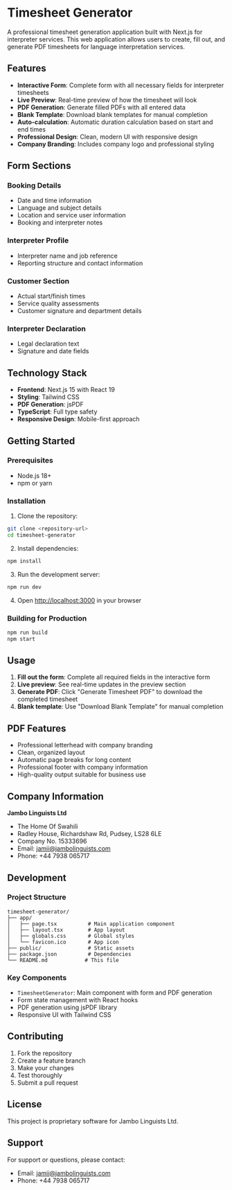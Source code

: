 # Timesheet Generator

A professional timesheet generation application built with Next.js for interpreter services. This web application allows users to create, fill out, and generate PDF timesheets for language interpretation services.

## Features

- **Interactive Form**: Complete form with all necessary fields for interpreter timesheets
- **Live Preview**: Real-time preview of how the timesheet will look
- **PDF Generation**: Generate filled PDFs with all entered data
- **Blank Template**: Download blank templates for manual completion
- **Auto-calculation**: Automatic duration calculation based on start and end times
- **Professional Design**: Clean, modern UI with responsive design
- **Company Branding**: Includes company logo and professional styling

## Form Sections

### Booking Details
- Date and time information
- Language and subject details
- Location and service user information
- Booking and interpreter notes

### Interpreter Profile
- Interpreter name and job reference
- Reporting structure and contact information

### Customer Section
- Actual start/finish times
- Service quality assessments
- Customer signature and department details

### Interpreter Declaration
- Legal declaration text
- Signature and date fields

## Technology Stack

- **Frontend**: Next.js 15 with React 19
- **Styling**: Tailwind CSS
- **PDF Generation**: jsPDF
- **TypeScript**: Full type safety
- **Responsive Design**: Mobile-first approach

## Getting Started

### Prerequisites
- Node.js 18+ 
- npm or yarn

### Installation

1. Clone the repository:
```bash
git clone <repository-url>
cd timesheet-generator
```

2. Install dependencies:
```bash
npm install
```

3. Run the development server:
```bash
npm run dev
```

4. Open [http://localhost:3000](http://localhost:3000) in your browser

### Building for Production

```bash
npm run build
npm start
```

## Usage

1. **Fill out the form**: Complete all required fields in the interactive form
2. **Live preview**: See real-time updates in the preview section
3. **Generate PDF**: Click "Generate Timesheet PDF" to download the completed timesheet
4. **Blank template**: Use "Download Blank Template" for manual completion

## PDF Features

- Professional letterhead with company branding
- Clean, organized layout
- Automatic page breaks for long content
- Professional footer with company information
- High-quality output suitable for business use

## Company Information

**Jambo Linguists Ltd**
- The Home Of Swahili
- Radley House, Richardshaw Rd, Pudsey, LS28 6LE
- Company No. 15333696
- Email: jamii@jambolinguists.com
- Phone: +44 7938 065717

## Development

### Project Structure
```
timesheet-generator/
├── app/
│   ├── page.tsx          # Main application component
│   ├── layout.tsx        # App layout
│   ├── globals.css       # Global styles
│   └── favicon.ico       # App icon
├── public/               # Static assets
├── package.json          # Dependencies
└── README.md            # This file
```

### Key Components
- `TimesheetGenerator`: Main component with form and PDF generation
- Form state management with React hooks
- PDF generation using jsPDF library
- Responsive UI with Tailwind CSS

## Contributing

1. Fork the repository
2. Create a feature branch
3. Make your changes
4. Test thoroughly
5. Submit a pull request

## License

This project is proprietary software for Jambo Linguists Ltd.

## Support

For support or questions, please contact:
- Email: jamii@jambolinguists.com
- Phone: +44 7938 065717
